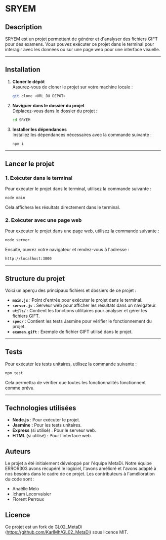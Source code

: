 # SRYEM

## Description
SRYEM est un projet permettant de générer et d'analyser des fichiers GIFT pour des examens. Vous pouvez exécuter ce projet dans le terminal pour interagir avec les données ou sur une page web pour une interface visuelle.

---

## Installation

1. **Cloner le dépôt**  
   Assurez-vous de cloner le projet sur votre machine locale :

   ```bash
   git clone <URL_DU_DEPOT>
   ```

2. **Naviguer dans le dossier du projet**  
   Déplacez-vous dans le dossier du projet :

   ```bash
   cd SRYEM
   ```

3. **Installer les dépendances**  
   Installez les dépendances nécessaires avec la commande suivante :

   ```bash
   npm i
   ```

---

## Lancer le projet

### 1. **Exécuter dans le terminal**
   Pour exécuter le projet dans le terminal, utilisez la commande suivante :

   ```bash
   node main
   ```

   Cela affichera les résultats directement dans le terminal.

### 2. **Exécuter avec une page web**
   Pour exécuter le projet dans une page web, utilisez la commande suivante :

   ```bash
   node server
   ```

   Ensuite, ouvrez votre navigateur et rendez-vous à l'adresse :

   ```
   http://localhost:3000
   ```

---

## Structure du projet

Voici un aperçu des principaux fichiers et dossiers de ce projet :

- **`main.js`** : Point d'entrée pour exécuter le projet dans le terminal.
- **`server.js`** : Serveur web pour afficher les résultats dans un navigateur.
- **`utils/`** : Contient les fonctions utilitaires pour analyser et gérer les fichiers GIFT.
- **`spec/`** : Contient les tests Jasmine pour vérifier le fonctionnement du projet.
- **`examen.gift`** : Exemple de fichier GIFT utilisé dans le projet.

---

## Tests

Pour exécuter les tests unitaires, utilisez la commande suivante :

```bash
npm test
```

Cela permettra de vérifier que toutes les fonctionnalités fonctionnent comme prévu.

---

## Technologies utilisées

- **Node.js** : Pour exécuter le projet.
- **Jasmine** : Pour les tests unitaires.
- **Express** (si utilisé) : Pour le serveur web.
- **HTML** (si utilisé) : Pour l'interface web.

## Auteurs

Le projet a été initialement développé par l'équipe MetaDi. 
Notre équipe ERROR303 avons récupéré le logiciel, l'avons amélioré et l'avons adapté à nos besoins dans le cadre de ce projet. 
Les contributeurs à l'amélioration du code sont :
 - Anaëlle Melo
 - Icham Lecorvaisier
 - Florent Perroux

## Licence

Ce projet est un fork de GL02_MetaDi (https://github.com/KarlMh/GL02_MetaDi) sous licence MIT.
